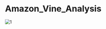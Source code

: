 # Amazon_Vine_Analysis
![1](https://user-images.githubusercontent.com/73450637/108018980-2d1dfa80-6fe7-11eb-9ec3-97a20b768692.jpg)
